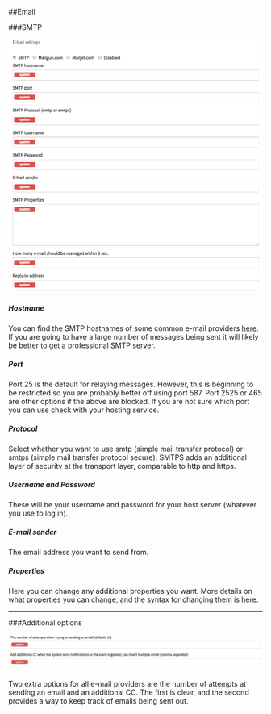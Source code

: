 ##Email

###SMTP

![](img/SMTP-email-options.PNG)

##### Hostname
You can find the SMTP hostnames of some common e-mail providers
[here](https://serversmtp.com/outgoing-mail-server-hostname/).
If you are going to have a large number of messages being sent it will
likely be better to get a professional SMTP server.

##### Port
Port 25 is the default for relaying messages. However, this is beginning to be 
restricted so you are probably better off using port 587. Port 2525 or
465 are other options if the above are blocked. If you are not sure which
port you can use check with your hosting service.

##### Protocol
Select whether you want to use smtp (simple mail transfer protocol)
or smtps (simple mail transfer protocol secure). SMTPS adds an 
additional layer of security at the transport layer, comparable to 
http and https.

##### Username and Password
These will be your username and password for your host server 
(whatever you use to log in).

##### E-mail sender
The email address you want to send from.

##### Properties

Here you can change any additional properties you want. More details
on what properties you can change, and the syntax for changing them
is [here](https://javaee.github.io/javamail/docs/api/com/sun/mail/smtp/package-summary.html).

------------------------------------------

###Additional options

![](img/e-mail-options.PNG)

Two extra options for all e-mail providers are the number of attempts at 
sending an email and an additional CC. The first is clear, and the second
provides a way to keep track of emails being sent out.
